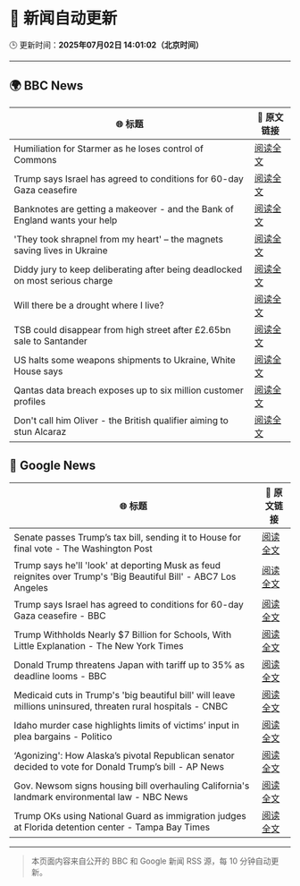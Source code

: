 # 🧠 新闻自动更新

🕒 更新时间：**2025年07月02日 14:01:02（北京时间）**

---

## 🌍 BBC News

| 🌐 标题 | 🔗 原文链接 |
|--------|-------------|
| Humiliation for Starmer as he loses control of Commons | [阅读全文](https://www.bbc.com/news/articles/czry6gv80mjo) |
| Trump says Israel has agreed to conditions for 60-day Gaza ceasefire | [阅读全文](https://www.bbc.com/news/articles/cgkg4m0133po) |
| Banknotes are getting a makeover - and the Bank of England wants your help | [阅读全文](https://www.bbc.com/news/articles/cy4nn1d2vzxo) |
| 'They took shrapnel from my heart' – the magnets saving lives in Ukraine | [阅读全文](https://www.bbc.com/news/articles/c1mgdendnv7o) |
| Diddy jury to keep deliberating after being deadlocked on most serious charge | [阅读全文](https://www.bbc.com/news/articles/c20nn0p9xg2o) |
| Will there be a drought where I live? | [阅读全文](https://www.bbc.com/news/articles/crk661074ejo) |
| TSB could disappear from high street after £2.65bn sale to Santander | [阅读全文](https://www.bbc.com/news/articles/cdjxxvg3vpeo) |
| US halts some weapons shipments to Ukraine, White House says | [阅读全文](https://www.bbc.com/news/articles/cgk33k204ddo) |
| Qantas data breach exposes up to six million customer profiles | [阅读全文](https://www.bbc.com/news/articles/cd6gnyl9923o) |
| Don't call him Oliver - the British qualifier aiming to stun Alcaraz | [阅读全文](https://www.bbc.com/sport/tennis/articles/cq533p4x7l2o) |

## 📰 Google News

| 🌐 标题 | 🔗 原文链接 |
|--------|-------------|
| Senate passes Trump’s tax bill, sending it to House for final vote - The Washington Post | [阅读全文](https://news.google.com/rss/articles/CBMikgFBVV95cUxOb2MwREoybExNbkRuYTU1aU5LcE5HdlM2UzVmS2MydE05OF9ReDllaGxEaXFiaGtVNWV6amQtT25CMlRveW1nV1JQcklWYVJaQ1piVE9yd3ZtZnBQTWlOQ19qRTk2OUduWk5JcXNvWXkySGs0Zk0wQkJFU1JYbW1rZnRwcmhnTXVVXzg1a2t0c19ndw?oc=5) |
| Trump says he'll 'look' at deporting Musk as feud reignites over Trump's 'Big Beautiful Bill' - ABC7 Los Angeles | [阅读全文](https://news.google.com/rss/articles/CBMirAFBVV95cUxNdWI3MEN5UUFUejNGa3dyZ09GeDZmX3pJS1lUdkJsSVBuSUtMUDRvRG5zVHBZUlJSRzd6QzJyTDV1NzJodUU1aF91ZHZheGFSMkx0TlBITlJHVXJzM0JFejFhVWhrcW4zNnhrcHBCcWJaQ1NyWjVBdnI5bGZIdE5ocmRaRU5GM20yX1JHTndTY3A5dnlWR1FEUFNVYXlxMEVPRGtOUmlyb0ZvOG1M?oc=5) |
| Trump says Israel has agreed to conditions for 60-day Gaza ceasefire - BBC | [阅读全文](https://news.google.com/rss/articles/CBMiWkFVX3lxTE12b01YMjhMTXA3ZjgxcTIxVi1USkZOR2hBbnBQdlhmN1lKTEZ0eW5iVWxtQWdUYVlJR3owSGVxa0lyREJfZEh6TlhPU2tWRkJpR19YOWQwc243d9IBX0FVX3lxTE44Qlh0UGlza0g5aV9EekVBRS0wSnBvTEtQUEM4UlJoRjBqNkR2TnN2RzlWSC03czJVYzliSzhFSEVaVlRCZGxkdTRmUWFuMlNVd3J2RUxwSHpmVW5vM1BJ?oc=5) |
| Trump Withholds Nearly $7 Billion for Schools, With Little Explanation - The New York Times | [阅读全文](https://news.google.com/rss/articles/CBMickFVX3lxTFBJYjFDc2g4ZUpyem5nZzdQWWl6SGU1OTl4dGpIVUgzQW9FSEdvY0hNbmktUTAwZkZZTzVIRDVNWVJWRDg1TTdnaGlLTlo4WHFHaWtjdnpOXzBaSzBMRlUyak9zMVNxNy1tRFMtTGQ4dl9nUQ?oc=5) |
| Donald Trump threatens Japan with tariff up to 35% as deadline looms - BBC | [阅读全文](https://news.google.com/rss/articles/CBMiWkFVX3lxTFBsTFV2Z00tR3lyZExZX1NtbTI1VGZUY2RWbjRxMXhrbnpqYUQ0eU1pLXJhVS1lTTQ0dFhxR2tjYnJMcElTNlNZSlJBclJRZ2dGMHNCM1h5RHpBUdIBX0FVX3lxTE1hdmFlUlBMbXJTRldWcUNjTzJIcVN2c3J1OFYzdVUwM05KTVpzdGxiQkxxNHl5RnpHUkNrVUg4dFY5dEpGakJPM0k3dnpSUXlZZXFSdU55UEtZRFNDVDJN?oc=5) |
| Medicaid cuts in Trump's 'big beautiful bill' will leave millions uninsured, threaten rural hospitals - CNBC | [阅读全文](https://news.google.com/rss/articles/CBMilwFBVV95cUxQNW5qM1pYNGRfVG1XVUlYMTVGak1za2VmZUtXUVljNWlldXBEbUgwWk4tZFVZckJZcGRCdE42bEQtdm5Sa0IxMmhyT1hrTXloRE9LVGRuT2hSUmo4cDlxTC1Zd2xPZFhhc1dINGVHV2FFbTI5TUpCZUhJcmVXVVdYSkY5cjNSUm9kWk1jX1hQY25HMG5lYUdv0gGcAUFVX3lxTE9rVjRmR1ExcHBpdUhiZHZqTFZKcEpoNFpPV2dpTXdxYXJmNjlSVldETS1IRkFsY1VSaVpWZTlEWjdwUFlqMGdISWxOdEtscjdVMndSbU9NYWtKN1I2OHJJWGozUHFrekM0Z1BjZk81MHU3NFNHeEl6cFRjRWttLVZDZFJCRUs4NTdRWk9qc0ZsR1BNM1owR0pzOHpFWQ?oc=5) |
| Idaho murder case highlights limits of victims’ input in plea bargains - Politico | [阅读全文](https://news.google.com/rss/articles/CBMiuwFBVV95cUxOVnhyeGVNSTJ4Y0cwWXVCQVZmTGFwWjRXem9obHl0b09uMkxhVy1lTUd2NFdHbGpGVUdNREFWT21wRkNVOE1rdmNvMmFOYS14M1h1d2FFcmRrN3dZZlkwYVpwWHAtS0xyOS1aR3puZ0FRUGFsdmFxSm9qdGstODJvUWtCdUozUnlGWjBtZTBMeFpHeDNzdFMtY29oYTV3Um5QYUU3cDllVm15Q25xUU5jRTU2ekVlaW4tWDdZ?oc=5) |
| ‘Agonizing': How Alaska’s pivotal Republican senator decided to vote for Donald Trump’s bill - AP News | [阅读全文](https://news.google.com/rss/articles/CBMinwFBVV95cUxPVGxtZ05hRlp2aE9BTjJ4YllWOVFiUDk0OW16cnRBa0V5UjVQR2ZfRnN0dTdmZGNtSlhoRDhISTVuVGRkRG5OMVFZNTZVbWFZOURXaWtkdll4eU4xeDlkT1JNMGw3QVJHOTRaNGJJZDhGQnljMnRJZDFRSHhPUl9ZZXdLb214b3RnLTVUMzVMZ2Z5VFVKTFVkTy11V1RKS0E?oc=5) |
| Gov. Newsom signs housing bill overhauling California's landmark environmental law - NBC News | [阅读全文](https://news.google.com/rss/articles/CBMitAFBVV95cUxNbWkyYVY1Z2V6Zmg5RGV3ZUo4cDFnWm1kUEF6NGFJOEtEQ3dMOG9LMDZDUUMzdEZxVjVVbkMxTmxNaTdkZ1h3MWZlM1g3SmlPaFhuX2JFYTRaUFAtZHFpQndqNU5PNk5UYnBFWnNaeGNlS3lJRUIxRTNMSWQ3VjZIWHE3TmQ4QVhDUmtjanc5R2JNTjV2U3VkX2VUbmh0TE80R0tJUTZKSE0zV3RUMzZuWWhaemzSAVZBVV95cUxOUGg1REVuRHR6UWRJcnU0WUZZdVpTNTJrVjlyVDJWdjJGdXhrVDE1RjVmc2xLTjVORW93eHRCcVVIUFVWLXFIaE9ENTF3Qzh6OS1kR1dBdw?oc=5) |
| Trump OKs using National Guard as immigration judges at Florida detention center - Tampa Bay Times | [阅读全文](https://news.google.com/rss/articles/CBMiwwFBVV95cUxOTnMxMExOaGRPaG9fZFB4OTd0R25CbThsR0ltblpXdFNFcml5c3FNbW11SkJUclBURzRXZUlmVHEtVTNwbUJpWjFucE43OHBGYjFPcUpmNE5JX2tvV192M0dpUUZvNWw0aXdyVG01RUVyTzIzdW5HSlNLY0hvZ0xrMDZJdXJreVVOWm1WWnJvVjRxLWQwTHFfVU1jTkZiQUtNVXNwTExmQWpzSVczR18wM3hyREtIWHNGY0dLR09tajg2b1U?oc=5) |

---
> 本页面内容来自公开的 BBC 和 Google 新闻 RSS 源，每 10 分钟自动更新。